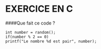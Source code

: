 EXERCICE EN C
=============

####Que fait ce code ?

    int number = random();
    if(number % 2 == 0)
    printf("Le nombre %d est pair", number);